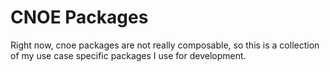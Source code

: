 # CNOE Packages

Right now, cnoe packages are not really composable, so this is a collection of my use case specific packages I use for development.
